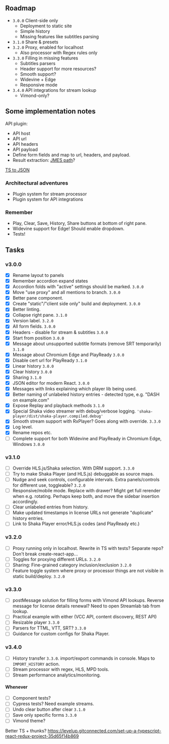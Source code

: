 
## Roadmap

* `3.0.0` Client-side only
  * Deployment to static site
  * Simple history
  * Missing features like subtitles parsing
* `3.1.0` Share & presets
* `3.2.0` Proxy, enabled for localhost
  * Also processor with Regex rules only
* `3.3.0` Filling in missing features
  * Subtitles parsers
  * Header support for more resources?
  * Smooth support?
  * Widevine + Edge
  * Responsive mode
* `3.4.0` API integrations for stream lookup
  * Vimond-only?

## Some implementation notes

API plugin:

* API host
* API url
* API headers
* API payload
* Define form fields and map to url, headers, and payload.
* Result extraction: [JMES path](http://jmespath.org/)?

[TS to JSON](https://github.com/YousefED/typescript-json-schema)

### Architectural adventures

* Plugin system for stream processor
* Plugin system for API integrations

### Remember

* Play, Clear, Save, History, Share buttons at bottom of right pane.
* Widevine support for Edge! Should enable dropdown.
* Tests!

## Tasks

### v3.0.0

* [x] Rename layout to panels
* [x] Remember accordion expand states
* [x] Accordion folds with "active" settings should be marked. `3.0.0`
* [x] Move "use proxy" and all mentions to branch. `3.0.0`
* [x] Better pane component.
* [x] Create "static"/"client side only" build and deployment. `3.0.0`
* [x] Better linting.
* [x] Collapse right pane.  `3.1.0`
* [x] Version label. `3.2.0`
* [x] All form fields. `3.0.0`
* [x] Headers - disable for stream & subtitles `3.0.0`
* [x] Start from position `3.0.0`
* [x] Message about unsupported subtitle formats (remove SRT temporarily) `3.1.0`
* [x] Message about Chromium Edge and PlayReady `3.0.0`
* [x] Disable cert url for PlayReady `3.1.0`
* [x] Linear history `3.0.0`
* [x] Clear history `3.0.0`
* [x] Sharing `3.1.0`
* [x] JSON editor for modern React. `3.0.0`
* [x] Messages with links explaining which player lib being used.
* [x] Better naming of unlabeled history entries - detected type, e.g. "DASH on example.com"
* [x] Expose Replay and playback methods `3.1.0`
* [x] Special Shaka video streamer with debug/verbose logging. `'shaka-player/dist/shaka-player.compiled.debug'`
* [x] Smooth stream support with RxPlayer? Goes along with override. `3.3.0`
* [x] Log level.
* [x] Rename repos etc.
* [ ] Complete support for both Widevine and PlayReady in Chromium Edge, Windows `3.0.0`

### v3.1.0

* [ ] Override HLS.js/Shaka selection. With DRM support. `3.3.0`
* [ ] Try to make Shaka Player (and HLS.js) debuggable as source maps.
* [ ] Nudge and seek controls, configurable intervals. Extra panels/controls for different use, toggleable? `3.2.0`
* [ ] Responsive/mobile mode. Replace with drawer? Might get full rerender when e.g. rotating. Perhaps keep both, and move the sidebar insertion accordingly.
* [ ] Clear unlabeled entries from history.
* [ ] Make updated timestamps in license URLs not generate "duplicate" history entries.
* [ ] Link to Shaka Player error/HLS.js codes (and PlayReady etc.)

### v3.2.0

* [ ] Proxy running only in localhost. Rewrite in TS with tests? Separate repo? Don't break create-react-app...
* [ ] Toggles for proxying different URLs. `3.2.0`
* [ ] Sharing: Fine-grained category inclusion/exclusion `3.2.0`
* [ ] Feature toggle system where proxy or processor things are not visible in static build/deploy. `3.2.0`

### v3.3.0

* [ ] postMessage solution for filling forms with Vimond API lookups. Reverse message for license details renewal? Need to open Streamlab tab from lookup.
* [ ] Practical example with either (VCC API, content discovery, REST API)
* [ ] Resizable player `3.3.0`
* [ ] Parsers for TTML, VTT, SRT? `3.3.0`
* [ ] Guidance for custom configs for Shaka Player.

### v3.4.0

* [ ] History transfer `3.3.0`. import/export commands in console. Maps to `IMPORT_HISTORY` action.
* [ ] Stream processor with regex, HLS, MPD tools.
* [ ] Stream performance analytics/monitoring.

#### Whenever

* [ ] Component tests?
* [ ] Cypress tests? Need example streams.
* [ ] Undo clear button after clear `3.1.0`
* [ ] Save only specific forms `3.3.0`
* [ ] Vimond theme?

Better TS + thunks?
https://levelup.gitconnected.com/set-up-a-typescript-react-redux-project-35d65f14b869
